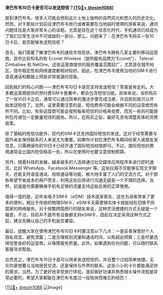 **津巴布韦10日卡是否可以发送短信？[[TG💪+ @esim1088](https://t.me/s/esim1088)]**

提到津巴布韦，很多人可能会想到这片土地上独特的自然风光和悠久的历史文化。然而，对于那些计划前往津巴布韦旅行或者需要在当地临时使用的游客来说，通讯问题往往是大家非常关心的话题。尤其是现在这个信息化时代，手机通讯已经成为了我们日常生活中不可或缺的一部分。那么，问题来了：在津巴布韦购买一张10日卡后，是否能够发送短信呢？

首先，我们需要了解津巴布韦的通信市场现状。津巴布韦拥有几家主要的移动运营商，其中比较知名的有 Econet Wireless（提供服务品牌为“Econet”）、Telecel Zimbabwe 和 NetOne。这些运营商提供的服务覆盖范围较广，尤其是在城市地区，信号稳定性和网络速度都相对较好。因此，在津巴布韦使用当地的SIM卡进行语音通话和数据上网是非常普遍的现象。

回到我们的核心问题——津巴布韦10日卡是否支持发送短信？答案是肯定的。大多数运营商提供的预付费SIM卡套餐中，都会包含短信功能。具体来说，当你购买了一张10日卡之后，通常可以通过简单的激活步骤完成注册，并且即刻就可以开始发送短信了。当然，这里需要注意的是，短信费用可能会根据不同的运营商而有所不同。比如，有些运营商可能会按照每条短信的价格来收费，而另一些则可能提供包月或包一定数量短信的服务。所以，在购买之前，最好先咨询清楚具体的资费政策。

除了基础的短信功能外，现代的SIM卡还支持国际短信的发送。这对于经常需要与国外亲友保持联系的人来说尤为重要。如果你计划在津巴布韦期间给家人或朋友发信息，只需确保你的10日卡已经开通了国际短信权限即可。不过，国际短信的费用通常会比国内短信稍高一些，所以在使用时也要注意控制预算。

另外，随着科技的发展，越来越多的人选择通过社交媒体应用程序来进行即时通讯，比如 WhatsApp、Facebook Messenger 等。这些应用不仅能够实现文字聊天，还能支持语音通话、视频通话等功能，极大地丰富了人们的交流方式。对于那些希望节省成本的用户而言，利用这些应用进行沟通无疑是一个不错的选择。当然，前提是你需要确保手机有足够的流量支持这些应用的正常使用。

值得一提的是，近年来电子SIM卡（eSIM）技术逐渐普及，这也为游客带来了更多的便利。相比于传统的物理SIM卡，eSIM卡无需更换实体卡就能轻松切换不同国家的网络服务。对于频繁跨国旅行的朋友来说，这种灵活便捷的方式无疑是一个福音。不过，目前并不是所有设备都支持eSIM卡，因此在决定采用这种方式之前，建议先确认自己的手机是否兼容。

最后，提醒大家在使用津巴布韦10日卡时要注意以下几点：一是妥善保管好个人隐私信息，避免泄露；二是合理规划流量和通话时间，以免超出预算；三是尽量选择信誉良好的运营商，以保障服务质量。此外，如果遇到任何问题，可以随时联系客服寻求帮助。

总而言之，津巴布韦10日卡是可以用来发送短信的，并且整个过程简单快捷。无论你是想要与当地居民交流，还是保持与外界的联系，这张小小的卡片都能满足你的需求。当然，为了更好地享受旅行体验，提前做好功课并熟悉相关操作流程是非常必要的。希望大家都能在津巴布韦度过一段愉快而难忘的经历！

[[TG💪+ @esim1088](https://t.me/s/esim1088) ![Image](https://i.postimg.cc/4NQfJmqS/Snipaste-2025-05-13-00-14-12.png)]